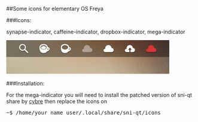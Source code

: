 ##Some icons for elementary OS Freya

###Icons:

synapse-indicator, caffeine-indicator, dropbox-indicator, mega-indicator

![Text alternatif](https://raw.githubusercontent.com/fsvh/freya-indicators/images/images/symbols.png)

###Installation:

For the mega-indicator you will need to install the patched version of sni-qt share by [cybre](https://github.com/cybre/megasync-elementary) then replace the icons on 
<pre>
~$ /home/your_name_user/.local/share/sni-qt/icons
</pre>